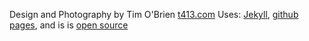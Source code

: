 
Design and Photography by Tim O'Brien [t413.com](http://t413.com/)
Uses: [Jekyll](http://jekyllrb.com), [github pages](https://pages.github.com),
and is is [open source](https://github.com/t413/t413.github.io)

